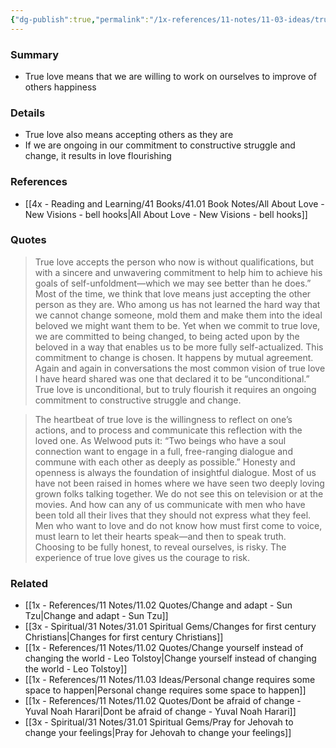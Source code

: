 ```yaml
---
{"dg-publish":true,"permalink":"/1x-references/11-notes/11-03-ideas/true-love-results-in-change/","title":"True love results in change","created":"2025-03-27T20:56:51.923+03:00","updated":"2025-04-10T10:34:26.241+03:00"}
---
```



### Summary
- True love means that we are willing to work on ourselves to improve of others happiness

### Details
- True love also means accepting others as they are
- If we are ongoing in our commitment to constructive struggle and change, it results in love flourishing

### References
- [[4x - Reading and Learning/41 Books/41.01 Book Notes/All About Love - New Visions - bell hooks\|All About Love - New Visions - bell hooks]]

### Quotes
> True love accepts the person who now is without qualifications, but with a sincere and unwavering commitment to help him to achieve his goals of self-unfoldment—which we may see better than he does.” Most of the time, we think that love means just accepting the other person as they are. Who among us has not learned the hard way that we cannot change someone, mold them and make them into the ideal beloved we might want them to be. Yet when we commit to true love, we are committed to being changed, to being acted upon by the beloved in a way that enables us to be more fully self-actualized. This commitment to change is chosen. It happens by mutual agreement. Again and again in conversations the most common vision of true love I have heard shared was one that declared it to be “unconditional.” True love is unconditional, but to truly flourish it requires an ongoing commitment to constructive struggle and change.

> The heartbeat of true love is the willingness to reflect on one’s actions, and to process and communicate this reflection with the loved one. As Welwood puts it: “Two beings who have a soul connection want to engage in a full, free-ranging dialogue and commune with each other as deeply as possible.” Honesty and openness is always the foundation of insightful dialogue. Most of us have not been raised in homes where we have seen two deeply loving grown folks talking together. We do not see this on television or at the movies. And how can any of us communicate with men who have been told all their lives that they should not express what they feel. Men who want to love and do not know how must first come to voice, must learn to let their hearts speak—and then to speak truth. Choosing to be fully honest, to reveal ourselves, is risky. The experience of true love gives us the courage to risk.


### Related
- [[1x - References/11 Notes/11.02 Quotes/Change and adapt - Sun Tzu\|Change and adapt - Sun Tzu]]
- [[3x - Spiritual/31 Notes/31.01 Spiritual Gems/Changes for first century Christians\|Changes for first century Christians]]
- [[1x - References/11 Notes/11.02 Quotes/Change yourself instead of changing the world - Leo Tolstoy\|Change yourself instead of changing the world - Leo Tolstoy]]
- [[1x - References/11 Notes/11.03 Ideas/Personal change requires some space to happen\|Personal change requires some space to happen]]
- [[1x - References/11 Notes/11.02 Quotes/Dont be afraid of change - Yuval Noah Harari\|Dont be afraid of change - Yuval Noah Harari]]
- [[3x - Spiritual/31 Notes/31.01 Spiritual Gems/Pray for Jehovah to change your feelings\|Pray for Jehovah to change your feelings]]